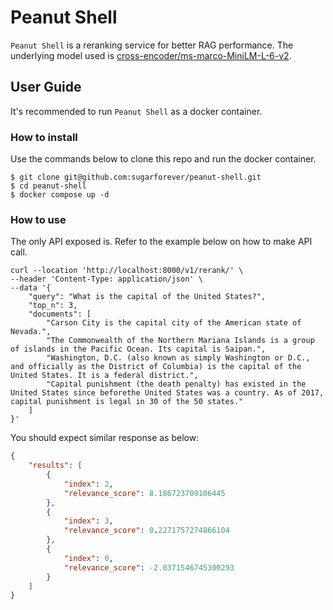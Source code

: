 # Peanut Shell

`Peanut Shell` is a reranking service for better RAG performance. The underlying model used is [cross-encoder/ms-marco-MiniLM-L-6-v2](https://huggingface.co/cross-encoder/ms-marco-MiniLM-L-6-v2).

## User Guide

It's recommended to run `Peanut Shell` as a docker container.

### How to install

Use the commands below to clone this repo and run the docker container.

```shell
$ git clone git@github.com:sugarforever/peanut-shell.git
$ cd peanut-shell
$ docker compose up -d
```

### How to use

The only API exposed is. Refer to the example below on how to make API call.

```shell
curl --location 'http://localhost:8000/v1/rerank/' \
--header 'Content-Type: application/json' \
--data '{
    "query": "What is the capital of the United States?",
    "top_n": 3,
    "documents": [
        "Carson City is the capital city of the American state of Nevada.",
        "The Commonwealth of the Northern Mariana Islands is a group of islands in the Pacific Ocean. Its capital is Saipan.",
        "Washington, D.C. (also known as simply Washington or D.C., and officially as the District of Columbia) is the capital of the United States. It is a federal district.",
        "Capital punishment (the death penalty) has existed in the United States since beforethe United States was a country. As of 2017, capital punishment is legal in 30 of the 50 states."
    ]
}'
```

You should expect similar response as below:

```json
{
    "results": [
        {
            "index": 2,
            "relevance_score": 8.186723709106445
        },
        {
            "index": 3,
            "relevance_score": 0.2271757274866104
        },
        {
            "index": 0,
            "relevance_score": -2.0371546745300293
        }
    ]
}
```